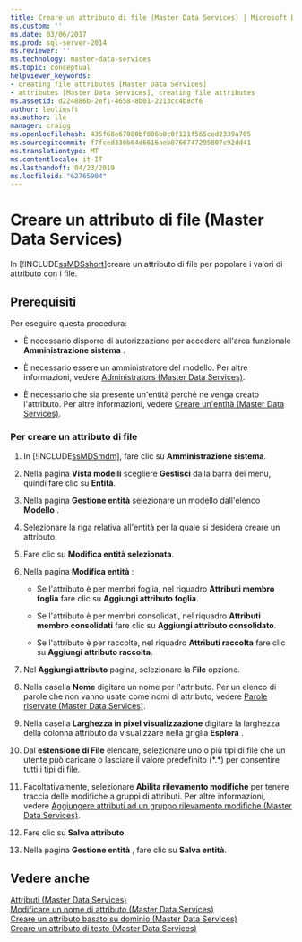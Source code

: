 ```yaml
---
title: Creare un attributo di file (Master Data Services) | Microsoft Docs
ms.custom: ''
ms.date: 03/06/2017
ms.prod: sql-server-2014
ms.reviewer: ''
ms.technology: master-data-services
ms.topic: conceptual
helpviewer_keywords:
- creating file attributes [Master Data Services]
- attributes [Master Data Services], creating file attributes
ms.assetid: d224886b-2ef1-4658-8b01-2213cc4b8df6
author: leolimsft
ms.author: lle
manager: craigg
ms.openlocfilehash: 435f68e67080bf006b0c0f121f565ced2339a705
ms.sourcegitcommit: f7fced330b64d6616aeb8766747295807c92dd41
ms.translationtype: MT
ms.contentlocale: it-IT
ms.lasthandoff: 04/23/2019
ms.locfileid: "62765904"
---
```

# <a name="create-a-file-attribute-master-data-services"></a>Creare un attributo di file (Master Data Services)
  In [!INCLUDE[ssMDSshort](../includes/ssmdsshort-md.md)]creare un attributo di file per popolare i valori di attributo con i file.  
  
## <a name="prerequisites"></a>Prerequisiti  
 Per eseguire questa procedura:  
  
-   È necessario disporre di autorizzazione per accedere all'area funzionale **Amministrazione sistema** .  
  
-   È necessario essere un amministratore del modello. Per altre informazioni, vedere [Administrators &#40;Master Data Services&#41;](administrators-master-data-services.md).  
  
-   È necessario che sia presente un'entità perché ne venga creato l'attributo. Per altre informazioni, vedere [Creare un'entità &#40;Master Data Services&#41;](../../2014/master-data-services/create-an-entity-master-data-services.md).  
  
### <a name="to-create-a-file-attribute"></a>Per creare un attributo di file  
  
1.  In [!INCLUDE[ssMDSmdm](../includes/ssmdsmdm-md.md)], fare clic su **Amministrazione sistema**.  
  
2.  Nella pagina **Vista modelli** scegliere **Gestisci** dalla barra dei menu, quindi fare clic su **Entità**.  
  
3.  Nella pagina **Gestione entità** selezionare un modello dall'elenco **Modello** .  
  
4.  Selezionare la riga relativa all'entità per la quale si desidera creare un attributo.  
  
5.  Fare clic su **Modifica entità selezionata**.  
  
6.  Nella pagina **Modifica entità** :  
  
    -   Se l'attributo è per membri foglia, nel riquadro **Attributi membro foglia** fare clic su **Aggiungi attributo foglia**.  
  
    -   Se l'attributo è per membri consolidati, nel riquadro **Attributi membro consolidati** fare clic su **Aggiungi attributo consolidato**.  
  
    -   Se l'attributo è per raccolte, nel riquadro **Attributi raccolta** fare clic su **Aggiungi attributo raccolta**.  
  
7.  Nel **Aggiungi attributo** pagina, selezionare la **File** opzione.  
  
8.  Nella casella **Nome** digitare un nome per l'attributo. Per un elenco di parole che non vanno usate come nomi di attributo, vedere [Parole riservate &#40;Master Data Services&#41;](../../2014/master-data-services/reserved-words-master-data-services.md).  
  
9. Nella casella **Larghezza in pixel visualizzazione** digitare la larghezza della colonna attributo da visualizzare nella griglia **Esplora** .  
  
10. Dal **estensione di File** elencare, selezionare uno o più tipi di file che un utente può caricare o lasciare il valore predefinito (*.\*) per consentire tutti i tipi di file.  
  
11. Facoltativamente, selezionare **Abilita rilevamento modifiche** per tenere traccia delle modifiche a gruppi di attributi. Per altre informazioni, vedere [Aggiungere attributi ad un gruppo rilevamento modifiche &#40;Master Data Services&#41;](../../2014/master-data-services/add-attributes-to-a-change-tracking-group-master-data-services.md).  
  
12. Fare clic su **Salva attributo**.  
  
13. Nella pagina **Gestione entità** , fare clic su **Salva entità**.  
  
## <a name="see-also"></a>Vedere anche  
 [Attributi &#40;Master Data Services&#41;](../../2014/master-data-services/attributes-master-data-services.md)   
 [Modificare un nome di attributo &#40;Master Data Services&#41;](change-an-attribute-name-and-data-type-master-data-services.md)   
 [Creare un attributo basato su dominio &#40;Master Data Services&#41;](../../2014/master-data-services/create-a-domain-based-attribute-master-data-services.md)   
 [Creare un attributo di testo &#40;Master Data Services&#41;](../../2014/master-data-services/create-a-text-attribute-master-data-services.md)  
  
  
